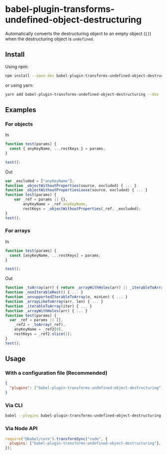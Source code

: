 # babel-plugin-transforms-undefined-object-destructuring

Automatically converts the destructuring object to an empty object (`{}`) when the destructuring object is `undefined`.

## Install

Using npm:

```bash
npm install --save-dev babel-plugin-transforms-undefined-object-destructuring
```

or using yarn:

```bash
yarn add babel-plugin-transforms-undefined-object-destructuring --dev
```

## Examples

### For objects

In

```javascript
function test(params) {
  const { anyKeyName, ...restKeys } = params;
}

test();
```

Out

```javascript
var _excluded = ["anyKeyName"];
function _objectWithoutProperties(source, excluded) { ... }
function _objectWithoutPropertiesLoose(source, excluded) { ... }
function test(params) {
    var _ref = params || {},
        anyKeyName = _ref.anyKeyName,
        restKeys = _objectWithoutProperties(_ref, _excluded);
}
test();
```

### For arrays

In

```javascript
function test(params) {
  const [anyKeyName, ...restKeys] = params;
}

test();
```

Out

```javascript
function _toArray(arr) { return _arrayWithHoles(arr) || _iterableToArray(arr) || _unsupportedIterableToArray(arr) || _nonIterableRest(); }
function _nonIterableRest() { ... }
function _unsupportedIterableToArray(o, minLen) { ... }
function _arrayLikeToArray(arr, len) { ... }
function _iterableToArray(iter) { ... }
function _arrayWithHoles(arr) { ... }
function test(params) {
  var _ref = params || [],
    _ref2 = _toArray(_ref),
    anyKeyName = _ref2[0],
    restKeys = _ref2.slice(1);
}
test();
```

## Usage

### With a configuration file (Recommended)

```json
{
  "plugins": ["babel-plugin-transforms-undefined-object-destructuring"]
}
```

### Via CLI

```bash
babel --plugins babel-plugin-transforms-undefined-object-destructuring script.js
```

### Via Node API

```javascript
require("@babel/core").transformSync("code", {
  plugins: ["babel-plugin-transforms-undefined-object-destructuring"],
});
```
